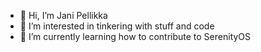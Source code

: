 - 👋 Hi, I’m Jani Pellikka
- 👀 I’m interested in tinkering with stuff and code
- 🌱 I’m currently learning how to contribute to SerenityOS


<!---
JaniPellikka/JaniPellikka is a ✨ special ✨ repository because its `README.md` (this file) appears on your GitHub profile.
You can click the Preview link to take a look at your changes.
--->
